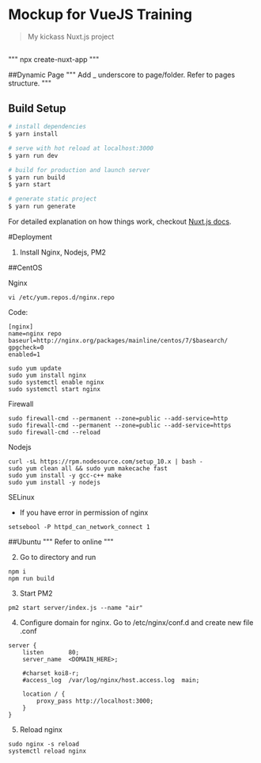 # Mockup for VueJS Training

> My kickass Nuxt.js project

##
"""
npx create-nuxt-app <project-name>
"""

##Dynamic Page
"""
Add _ underscore to page/folder. Refer to pages structure.
"""


## Build Setup

``` bash
# install dependencies
$ yarn install

# serve with hot reload at localhost:3000
$ yarn run dev

# build for production and launch server
$ yarn run build
$ yarn start

# generate static project
$ yarn run generate
```

For detailed explanation on how things work, checkout [Nuxt.js docs](https://nuxtjs.org).

#Deployment

1. Install Nginx, Nodejs, PM2

##CentOS

Nginx
```
vi /etc/yum.repos.d/nginx.repo
```
Code:
```
[nginx]
name=nginx repo
baseurl=http://nginx.org/packages/mainline/centos/7/$basearch/
gpgcheck=0
enabled=1
```
```
sudo yum update
sudo yum install nginx
sudo systemctl enable nginx
sudo systemctl start nginx
```

Firewall
```
sudo firewall-cmd --permanent --zone=public --add-service=http
sudo firewall-cmd --permanent --zone=public --add-service=https
sudo firewall-cmd --reload
```

Nodejs
```
curl -sL https://rpm.nodesource.com/setup_10.x | bash -
sudo yum clean all && sudo yum makecache fast
sudo yum install -y gcc-c++ make
sudo yum install -y nodejs
```

SELinux
* If you have error in permission of nginx
```
setsebool -P httpd_can_network_connect 1
```

##Ubuntu
"""
Refer to online
"""

2. Go to directory and run
```
npm i
npm run build
```

3. Start PM2
```
pm2 start server/index.js --name "air"
```

4. Configure domain for nginx. Go to /etc/nginx/conf.d and create new file <domain>.conf
```
server {
    listen       80;
    server_name  <DOMAIN_HERE>;

    #charset koi8-r;
    #access_log  /var/log/nginx/host.access.log  main;

    location / {
        proxy_pass http://localhost:3000;
    }
}
```

5. Reload nginx
```
sudo nginx -s reload
systemctl reload nginx
```